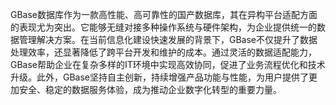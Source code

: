 GBase数据库作为一款高性能、高可靠性的国产数据库，其在异构平台适配方面的表现尤为突出。它能够无缝对接多种操作系统与硬件架构，为企业提供统一的数据管理解决方案。在当前信息化建设快速发展的背景下，GBase不仅提升了数据处理效率，还显著降低了跨平台开发和维护的成本。通过灵活的数据适配能力，GBase帮助企业在复杂多样的IT环境中实现高效协同，促进了业务流程优化和技术升级。此外，GBase坚持自主创新，持续增强产品功能与性能，为用户提供了更加安全、稳定的数据服务体验，成为推动企业数字化转型的重要力量。